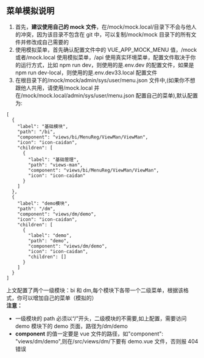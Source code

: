 ## 菜单模拟说明

1. 首先，**建议使用自己的 mock 文件**，在/mock/mock.local/目录下不会与他人的冲突，因为该目录不包含在 git 中，可以复制/mock/mock 目录下的所有文件并修改成自己需要的
2. 使用模拟菜单，首先确认配置文件中的 VUE_APP_MOCK_MENU 值，/mock 或者/mock.local 使用模拟菜单，/api 使用真实环境菜单，配置文件取决于你的运行方式，比如 npm run dev，则使用的是.env.dev 的配置文件，如果是 npm run dev-local，则使用的是.env.dev33.local 配置文件
3. 在根目录下的/mock/mock/admin/sys/user/menu.json 文件中,(如果你不想跟他人共用，请使用/mock.local 并在/mock/mock.local/admin/sys/user/menu.json 配置自己的菜单),默认配置为:

```
[
  {
    "label": "基础模块",
    "path": "/bi",
    "component": "views/bi/MenuReg/ViewMan/ViewMan",
    "icon": "icon-caidan",
    "children": [
      {
        "label": "基础管理",
        "path": "views-man",
        "component": "views/bi/MenuReg/ViewMan/ViewMan",
        "icon": "icon-caidan"
      }
    ]
  },
  {
    "label": "demo模块",
    "path": "/dm",
    "component": "views/dm/demo",
    "icon": "icon-caidan",
    "children": [
      {
        "label": "demo",
        "path": "demo",
        "component": "views/dm/demo",
        "icon": "icon-caidan",
        "children": []
      }
    ]
  }
]

```

上文配置了两个一级模块：bi 和 dm,每个模块下各带一个二级菜单，根据该格式，你可以增加自己的菜单（模拟的）<br>
**注意：**

- 一级模块的 path 必须以“/”开头，二级模块的不需要,如上配置，需要访问 demo 模块下的 demo 页面，路径为/dm/demo
- **component** 的值一定要是 vue 文件的路径，如"component": "views/dm/demo",则在/src/views/dm/下要有 demo.vue 文件，否则报 404 错误
